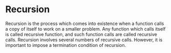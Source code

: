 <h1>Recursion</h1>

Recursion is the process which comes into existence when a function calls a copy of itself to work on a smaller problem. Any function 
which calls itself is called recursive function, and such function calls are called recursive calls. Recursion involves several numbers 
of recursive calls. However, it is important to impose a termination condition of recursion.